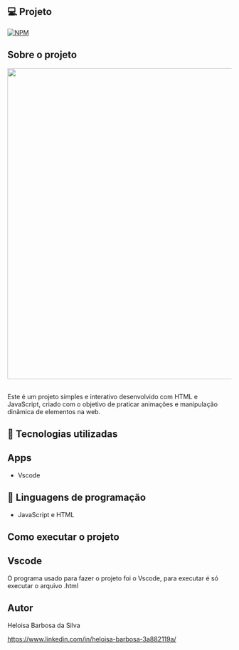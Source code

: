 ## 💻 Projeto
[![NPM](https://img.shields.io/npm/l/react)](https://github.com/heloisabbarbosa/Contact-Book/blob/add-license-1/LICENCE)

## Sobre o projeto

<div>
<img src="https://github.com/user-attachments/assets/c28e48d8-5499-46f1-a83b-029683cd98af" width="700px" />
</div>
<br>

Este é um projeto simples e interativo desenvolvido com HTML e JavaScript, criado com o objetivo de praticar animações e manipulação dinâmica de elementos na web.

## 🚀 Tecnologias utilizadas
## Apps
- Vscode

## 📔 Linguagens de programação
- JavaScript e HTML

## Como executar o projeto

## Vscode
O programa usado para fazer o projeto foi o Vscode, para executar é só executar o arquivo .html

## Autor

Heloisa Barbosa da Silva

https://www.linkedin.com/in/heloisa-barbosa-3a882119a/
